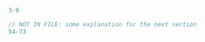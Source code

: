 
``` {.cpp .wtf include=./test/examples/test.cpp}
3-9

// NOT IN FILE: some explanation for the next section
54-73
``` 
